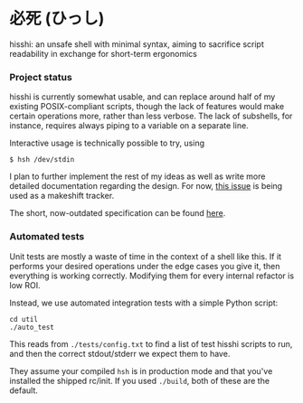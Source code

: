 # 必死 (ひっし)
hisshi: an unsafe shell with minimal syntax, aiming to sacrifice script
readability in exchange for short-term ergonomics

### Project status
hisshi is currently somewhat usable, and can replace around half of my existing
POSIX-compliant scripts, though the lack of features would make certain
operations more, rather than less verbose. The lack of subshells, for instance,
requires always piping to a variable on a separate line.

Interactive usage is technically possible to try, using
```
$ hsh /dev/stdin
```

I plan to further implement the rest of my ideas as well as write more detailed
documentation regarding the design. For now, [this
issue](https://github.com/michaelskyba/hisshi/issues/1) is being used as a
makeshift tracker.

The short, now-outdated specification can be found [here](./specification.md).

### Automated tests
Unit tests are mostly a waste of time in the context of a shell like this. If it
performs your desired operations under the edge cases you give it, then
everything is working correctly. Modifying them for every internal refactor is
low ROI.

Instead, we use automated integration tests with a simple Python script:
```
cd util
./auto_test
```
This reads from `./tests/config.txt` to find a list of test hisshi scripts to
run, and then the correct stdout/stderr we expect them to have.

They assume your compiled `hsh` is in production mode and that you've installed
the shipped rc/init. If you used `./build`, both of these are the default.
